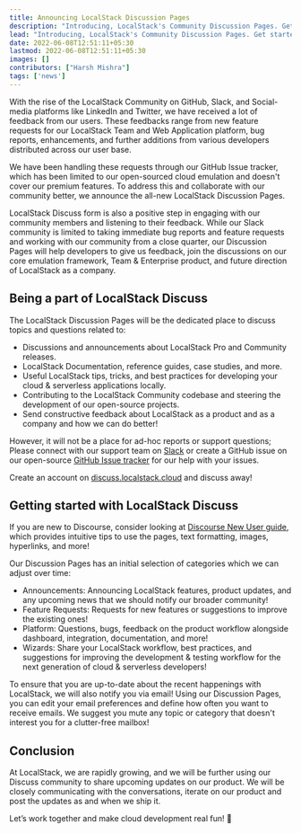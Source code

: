 ```yaml
---
title: Announcing LocalStack Discussion Pages
description: "Introducing, LocalStack's Community Discussion Pages. Get started with conversations around feedback/bugs/suggestions for the LocalStack as a product and platform!"
lead: "Introducing, LocalStack's Community Discussion Pages. Get started with conversations around feedback/bugs/suggestions for the LocalStack as a product and platform!"
date: 2022-06-08T12:51:11+05:30
lastmod: 2022-06-08T12:51:11+05:30
images: []
contributors: ["Harsh Mishra"]
tags: ['news']
---
```


With the rise of the LocalStack Community on GitHub, Slack, and Social-media platforms like LinkedIn and Twitter, we have received a lot of feedback from our users. These feedbacks range from new feature requests for our LocalStack Team and Web Application platform, bug reports, enhancements, and further additions from various developers distributed across our user base. 

We have been handling these requests through our GitHub Issue tracker, which has been limited to our open-sourced cloud emulation and doesn't cover our premium features. To address this and collaborate with our community better, we announce the all-new LocalStack Discussion Pages. 

LocalStack Discuss form is also a positive step in engaging with our community members and listening to their feedback. While our Slack community is limited to taking immediate bug reports and feature requests and working with our community from a close quarter, our Discussion Pages will help developers to give us feedback, join the discussions on our core emulation framework, Team & Enterprise product, and future direction of LocalStack as a company.

## Being a part of LocalStack Discuss

The LocalStack Discussion Pages will be the dedicated place to discuss topics and questions related to:

- Discussions and announcements about LocalStack Pro and Community releases.
- LocalStack Documentation, reference guides, case studies, and more.
- Useful LocalStack tips, tricks, and best practices for developing your cloud & serverless applications locally.
- Contributing to the LocalStack Community codebase and steering the development of our open-source projects.
- Send constructive feedback about LocalStack as a product and as a company and how we can do better!

However, it will not be a place for ad-hoc reports or support questions; Please connect with our support team on [Slack](https://localstack.cloud/contact) or create a GitHub issue on our open-source [GitHub Issue tracker](https://github.com/localstack/localstack/issues) for our help with your issues.

Create an account on [discuss.localstack.cloud](https://discuss.localstack.cloud/) and discuss away!

## Getting started with LocalStack Discuss

If you are new to Discourse, consider looking at [Discourse New User guide](https://meta.discourse.org/t/discourse-new-user-guide/96331), which provides intuitive tips to use the pages, text formatting, images, hyperlinks, and more! 

Our Discussion Pages has an initial selection of categories which we can adjust over time:

- Announcements: Announcing LocalStack features, product updates, and any upcoming news that we should notify our broader community!
- Feature Requests: Requests for new features or suggestions to improve the existing ones!
- Platform: Questions, bugs, feedback on the product workflow alongside dashboard, integration, documentation, and more!
- Wizards: Share your LocalStack workflow, best practices, and suggestions for improving the development & testing workflow for the next generation of cloud & serverless developers!

To ensure that you are up-to-date about the recent happenings with LocalStack, we will also notify you via email! Using our Discussion Pages, you can edit your email preferences and define how often you want to receive emails. We suggest you mute any topic or category that doesn't interest you for a clutter-free mailbox!

## Conclusion

At LocalStack, we are rapidly growing, and we will be further using our Discuss community to share upcoming updates on our product. We will be closely communicating with the conversations, iterate on our product and post the updates as and when we ship it.

Let’s work together and make cloud development real fun! 🚀
